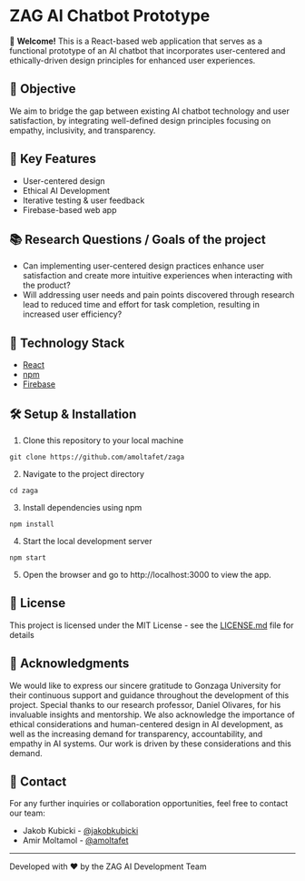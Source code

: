 # ZAG AI Chatbot Prototype

🚀 **Welcome!** This is a React-based web application that serves as a functional prototype of an AI chatbot that incorporates user-centered and ethically-driven design principles for enhanced user experiences. 

## 🎯 Objective
We aim to bridge the gap between existing AI chatbot technology and user satisfaction, by integrating well-defined design principles focusing on empathy, inclusivity, and transparency. 

## 🌟 Key Features

- User-centered design
- Ethical AI Development
- Iterative testing & user feedback
- Firebase-based web app

## 📚 Research Questions / Goals of the project

- Can implementing user-centered design practices enhance user satisfaction and create more intuitive experiences when interacting with the product? 
- Will addressing user needs and pain points discovered through research lead to reduced time and effort for task completion, resulting in increased user efficiency?

## 🔧 Technology Stack

- [React](https://reactjs.org/)
- [npm](https://www.npmjs.com/)
- [Firebase](https://firebase.google.com/)

## 🛠 Setup & Installation 

1. Clone this repository to your local machine 
```
git clone https://github.com/amoltafet/zaga
```

2. Navigate to the project directory 
```
cd zaga
```

3. Install dependencies using npm
```
npm install
```

4. Start the local development server
```
npm start
```

5. Open the browser and go to http://localhost:3000 to view the app.

## 📄 License

This project is licensed under the MIT License - see the [LICENSE.md](LICENSE.md) file for details

## 👏 Acknowledgments

We would like to express our sincere gratitude to Gonzaga University for their continuous support and guidance throughout the development of this project. Special thanks to our research professor, Daniel Olivares, for his invaluable insights and mentorship. We also acknowledge the importance of ethical considerations and human-centered design in AI development, as well as the increasing demand for transparency, accountability, and empathy in AI systems. Our work is driven by these considerations and this demand. 

## 👥 Contact 

For any further inquiries or collaboration opportunities, feel free to contact our team:

- Jakob Kubicki - [@jakobkubicki](https://github.com/jakobkubicki)
- Amir Moltamol - [@amoltafet](https://github.com/amoltafet)

---
Developed with :heart: by the ZAG AI Development Team
